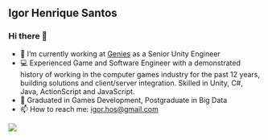 ## Igor Henrique Santos
### Hi there 👋

- 🔭 I’m currently working at [Genies](https://genies.com/) as a Senior Unity Engineer 
- :computer: Experienced Game and Software Engineer with a demonstrated history of working in the computer games industry for the past 12 years, building solutions and client/server integration. Skilled in Unity, C#, Java, ActionScript and JavaScript.
- :book: Graduated in Games Development, Postgraduate in Big Data
- 📫 How to reach me: igor.hos@gmail.com

<!--
**Hsantos/Hsantos** is a ✨ _special_ ✨ repository because its `README.md` (this file) appears on your GitHub profile.

Here are some ideas to get you started:

- 🔭 I’m currently working on pipastudios.com
- Experienced Software Engineer with a demonstrated history of working in the computer games industry for the past 9 years, building solutions and client/server integration. Skilled in Unity, C#, Java, ActionScript and JavaScript. 
- 📫 How to reach me: igor.hos@gmail.com
-->

<img src="https://github-readme-stats.vercel.app/api?username=hsantos&&show_icons=true" />
